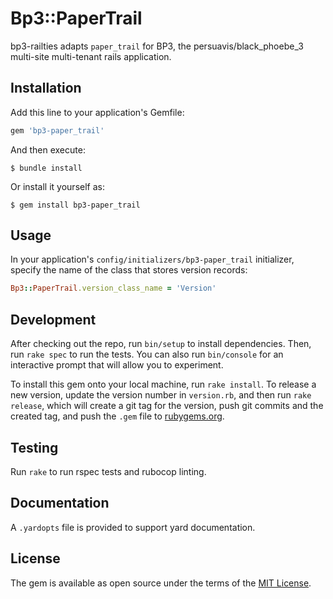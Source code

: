 # Bp3::PaperTrail

bp3-railties adapts `paper_trail` for BP3, the persuavis/black_phoebe_3
multi-site multi-tenant rails application.

## Installation

Add this line to your application's Gemfile:

```ruby
gem 'bp3-paper_trail'
```

And then execute:

    $ bundle install

Or install it yourself as:

    $ gem install bp3-paper_trail

## Usage

In your application's `config/initializers/bp3-paper_trail` initializer, specify the name of the class
that stores version records:
```ruby
Bp3::PaperTrail.version_class_name = 'Version'
```

## Development

After checking out the repo, run `bin/setup` to install dependencies. Then, run
`rake spec` to run the tests. You can also run `bin/console` for an interactive
prompt that will allow you to experiment.

To install this gem onto your local machine, run `rake install`. To release a new
version, update the version number in `version.rb`, and then run `rake release`,
which will create a git tag for the version, push git commits and the created tag,
and push the `.gem` file to [rubygems.org](https://rubygems.org).

## Testing
Run `rake` to run rspec tests and rubocop linting.

## Documentation
A `.yardopts` file is provided to support yard documentation.

## License

The gem is available as open source under the terms of the [MIT License](https://opensource.org/licenses/MIT).
